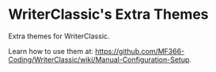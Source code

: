 # WriterClassic's Extra Themes
Extra themes for WriterClassic.

Learn how to use them at: https://github.com/MF366-Coding/WriterClassic/wiki/Manual-Configuration-Setup.
